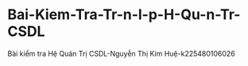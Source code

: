 # Bai-Kiem-Tra-Tr-n-l-p-H-Qu-n-Tr-CSDL
Bài kiểm tra Hệ Quản Trị CSDL-Nguyễn Thị Kim Huệ-k225480106026

